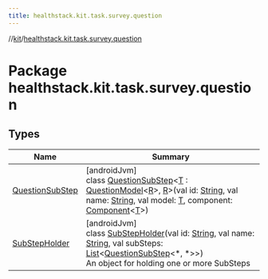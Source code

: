 ```yaml
---
title: healthstack.kit.task.survey.question
---
```

//[kit](../../index.html)/[healthstack.kit.task.survey.question](index.html)



# Package healthstack.kit.task.survey.question



## Types


| Name | Summary |
|---|---|
| [QuestionSubStep](-question-sub-step/index.html) | [androidJvm]<br>class [QuestionSubStep](-question-sub-step/index.html)&lt;[T](-question-sub-step/index.html) : [QuestionModel](../healthstack.kit.task.survey.question.model/-question-model/index.html)&lt;[R](-question-sub-step/index.html)&gt;, [R](-question-sub-step/index.html)&gt;(val id: [String](https://kotlinlang.org/api/latest/jvm/stdlib/kotlin/-string/index.html), val name: [String](https://kotlinlang.org/api/latest/jvm/stdlib/kotlin/-string/index.html), val model: [T](-question-sub-step/index.html), component: [Component](../healthstack.kit.task.survey.question.component/-component/index.html)&lt;[T](-question-sub-step/index.html)&gt;) |
| [SubStepHolder](-sub-step-holder/index.html) | [androidJvm]<br>class [SubStepHolder](-sub-step-holder/index.html)(val id: [String](https://kotlinlang.org/api/latest/jvm/stdlib/kotlin/-string/index.html), val name: [String](https://kotlinlang.org/api/latest/jvm/stdlib/kotlin/-string/index.html), val subSteps: [List](https://kotlinlang.org/api/latest/jvm/stdlib/kotlin.collections/-list/index.html)&lt;[QuestionSubStep](-question-sub-step/index.html)&lt;*, *&gt;&gt;)<br>An object for holding one or more SubSteps |

